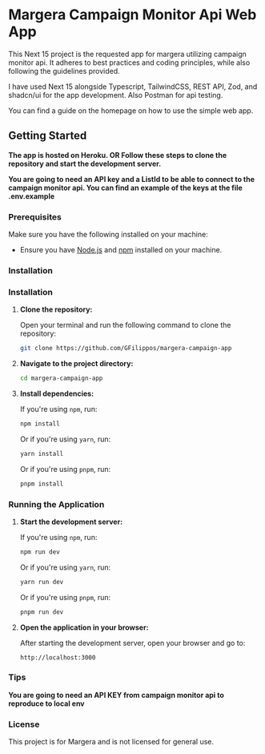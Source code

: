 # Margera Campaign Monitor Api Web App

This Next 15 project is the requested app for margera utilizing campaign monitor api. It adheres to best practices and coding principles, while also following the guidelines provided.

I have used Next 15 alongside Typescript, TailwindCSS, REST API, Zod, and shadcn/ui for the app development. Also Postman for api testing.

You can find a guide on the homepage on how to use the simple web app.

## Getting Started

**The app is hosted on Heroku. OR Follow these steps to clone the repository and start the development server.**

**You are going to need an API key and a ListId to be able to connect to the campaign monitor api. You can find an example of the keys at the file .env.example**

### Prerequisites

Make sure you have the following installed on your machine:

- Ensure you have [Node.js](https://nodejs.org/) and [npm](https://www.npmjs.com/) installed on your machine.

### Installation

### Installation

1. **Clone the repository:**

   Open your terminal and run the following command to clone the repository:

   ```bash
   git clone https://github.com/GFilippos/margera-campaign-app
   ```

2. **Navigate to the project directory:**

   ```bash
   cd margera-campaign-app
   ```

3. **Install dependencies:**

   If you're using `npm`, run:

   ```bash
   npm install
   ```

   Or if you're using `yarn`, run:

   ```bash
   yarn install
   ```

   Or if you're using `pnpm`, run:

   ```bash
   pnpm install
   ```

### Running the Application

1. **Start the development server:**

   If you're using `npm`, run:

   ```bash
   npm run dev
   ```

   Or if you're using `yarn`, run:

   ```bash
   yarn run dev
   ```

   Or if you're using `pnpm`, run:

   ```bash
   pnpm run dev
   ```

2. **Open the application in your browser:**

   After starting the development server, open your browser and go to:

   ```
   http://localhost:3000
   ```

### Tips

**You are going to need an API KEY from campaign monitor api to reproduce to local env**

### License

This project is for Margera and is not licensed for general use.
